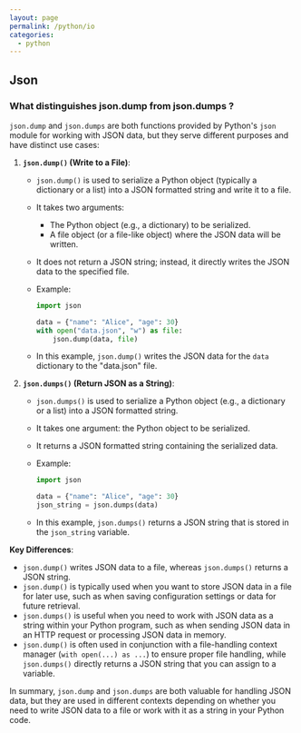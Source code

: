 ```yaml
---
layout: page
permalink: /python/io
categories:
  - python
---
```




## Json
### What distinguishes json.dump from json.dumps ?
`json.dump` and `json.dumps` are both functions provided by Python's `json` module for working with JSON data, but they serve different purposes and have distinct use cases:

1. **`json.dump()` (Write to a File)**:
   - `json.dump()` is used to serialize a Python object (typically a dictionary or a list) into a JSON formatted string and write it to a file.
   - It takes two arguments:
     - The Python object (e.g., a dictionary) to be serialized.
     - A file object (or a file-like object) where the JSON data will be written.
   - It does not return a JSON string; instead, it directly writes the JSON data to the specified file.
   - Example:

     ```python
     import json

     data = {"name": "Alice", "age": 30}
     with open("data.json", "w") as file:
         json.dump(data, file)
     ```

   - In this example, `json.dump()` writes the JSON data for the `data` dictionary to the "data.json" file.

2. **`json.dumps()` (Return JSON as a String)**:
   - `json.dumps()` is used to serialize a Python object (e.g., a dictionary or a list) into a JSON formatted string.
   - It takes one argument: the Python object to be serialized.
   - It returns a JSON formatted string containing the serialized data.
   - Example:

     ```python
     import json

     data = {"name": "Alice", "age": 30}
     json_string = json.dumps(data)
     ```

   - In this example, `json.dumps()` returns a JSON string that is stored in the `json_string` variable.

**Key Differences**:

- `json.dump()` writes JSON data to a file, whereas `json.dumps()` returns a JSON string.
- `json.dump()` is typically used when you want to store JSON data in a file for later use, such as when saving configuration settings or data for future retrieval.
- `json.dumps()` is useful when you need to work with JSON data as a string within your Python program, such as when sending JSON data in an HTTP request or processing JSON data in memory.
- `json.dump()` is often used in conjunction with a file-handling context manager (`with open(...) as ...`) to ensure proper file handling, while `json.dumps()` directly returns a JSON string that you can assign to a variable.

In summary, `json.dump` and `json.dumps` are both valuable for handling JSON data, but they are used in different contexts depending on whether you need to write JSON data to a file or work with it as a string in your Python code.